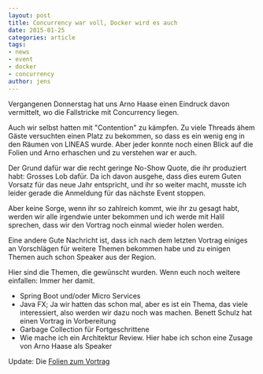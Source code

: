 ```yaml
---
layout: post
title: Concurrency war voll, Docker wird es auch
date: 2015-01-25
categories: article
tags:
- news
- event
- docker
- concurrency
author: jens
---
```

Vergangenen Donnerstag hat uns Arno Haase einen Eindruck davon vermittelt, wo die Fallstricke mit Concurrency
liegen.

Auch wir selbst hatten mit "Contention" zu kämpfen. Zu viele Threads ähem Gäste versuchten
einen Platz zu bekommen, so dass es ein wenig eng in den Räumen von LINEAS wurde.
Aber jeder konnte noch einen Blick auf die Folien und Arno erhaschen und zu verstehen
war er auch.

Der Grund dafür war die recht geringe No-Show Quote, die ihr produziert habt: Grosses Lob dafür.
Da ich davon ausgehe, dass dies eurem Guten Vorsatz für das neue Jahr entspricht, und
ihr so weiter macht, musste ich leider gerade die Anmeldung für das nächste Event stoppen.

Aber keine Sorge, wenn ihr so zahlreich kommt, wie ihr zu gesagt habt, werden wir alle irgendwie unter bekommen
und ich werde mit Halil sprechen, dass wir den Vortrag noch einmal wieder holen werden.

Eine andere Gute Nachricht ist, dass ich nach dem letzten Vortrag einiges an Vorschlägen
für weitere Themen bekommen habe und zu einigen Themen auch schon Speaker aus der Region.

Hier sind die Themen, die gewünscht wurden. Wenn euch noch weitere einfallen: Immer her damit.

* Spring Boot und/oder Micro Services
* Java FX; Ja wir hatten das schon mal, aber es ist ein Thema,
    das viele interessiert, also werden wir dazu noch was machen.
    Benett Schulz hat einen Vortrag in Vorbereitung
* Garbage Collection für Fortgeschrittene
* Wie mache ich ein Architektur Review. Hier habe ich schon eine Zusage von Arno Haase als Speaker

Update: Die [Folien zum Vortrag](/assets/articles/concurrency.pdf)